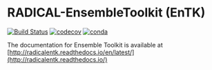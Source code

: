 # RADICAL-EnsembleToolkit (EnTK)

[![Build Status](https://github.com/radical-cybertools/radical.entk/actions/workflows/python-app.yml/badge.svg)](https://github.com/radical-cybertools/radical.entk/actions/workflows/python-app.yml)
[![codecov](https://codecov.io/gh/radical-cybertools/radical.entk/branch/devel/graph/badge.svg?token=dHn74ChzmX)](https://codecov.io/gh/radical-cybertools/radical.entk)
[![conda](https://anaconda.org/conda-forge/radical.entk/badges/version.svg)](https://anaconda.org/conda-forge/radical.entk)

The documentation for Ensemble Toolkit is available at
[http://radicalentk.readthedocs.io/en/latest/](http://radicalentk.readthedocs.io/)
